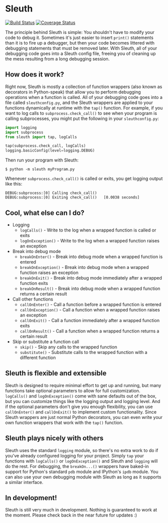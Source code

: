 # Sleuth
[![Build Status](https://travis-ci.org/emrob/sleuth.svg?branch=master)](https://travis-ci.org/emrob/sleuth)
[![Coverage Status](https://img.shields.io/coveralls/emrob/sleuth.svg)](https://coveralls.io/r/emrob/sleuth)

The principle behind Sleuth is simple: You shouldn't have to modify your code
to debug it. Sometimes it's just easier to insert `print()` statements than it
is to fire up a debugger, but then your code becomes littered with debugging
statements that must be removed later. With Sleuth, all of your debugging code
goes into a Sleuth config file, freeing you of cleaning up the mess resulting
from a long debugging session.


## How does it work?
Right now, Sleuth is mostly a collection of function wrappers (also known as
decorators in Python-speak) that allow you to perform debugging operations when
a function is called. All of your debugging code goes into a file called
`sleuthconfig.py`, and the Sleuth wrappers are applied to your functions
dynamically at runtime with the `tap()` function. For example, if you want to
log calls to `subprocess.check_call()` to see when your program is calling
subprocesses, you might put the following in your `sleuthconfig.py`:

```python
import logging
import subprocess
from sleuth import tap, logCalls

tap(subprocess.check_call, logCalls)
logging.basicConfig(level=logging.DEBUG)
```

Then run your program with Sleuth:

```
$ python -m sleuth myProgram.py
```

Whenever `subprocess.check_call()` is called or exits, you get logging output
like this:

```
DEBUG:subprocess:[0] Calling check_call()
DEBUG:subprocess:[0] Exiting check_call()	[0.0038 seconds]
```

## Cool, what else can I do?
- Logging
    - `logCalls()` - Write to the log when a wrapped function is called or exits
    - `logOnException()` - Write to the log when a wrapped function raises an exception
- Break into debug mode
    - `breakOnEnter()` - Break into debug mode when a wrapped function is entered
    - `breakOnException()` - Break into debug mode when a wrapped function raises an exception
    - `breakOnExit()` - Break into debug mode immediately after a wrapped function exits
    - `breakOnResult()` - Break into debug mode when a wrapped function returns a certain result
- Call other functions
    - `callOnEnter()` - Call a function before a wrapped function is entered
    - `callOnException()` - Call a function when a wrapped function raises an exception
    - `callOnExit()` - Call a function immediately after a wrapped function exits
    - `callOnResult()` - Call a function when a wrapped function returns a certain result
- Skip or substitute a function call
    - `skip()` - Skip any calls to the wrapped function
    - `substitute()` - Substitute calls to the wrapped function with a different function


## Sleuth is flexible and extensible

Sleuth is designed to require minimal effort to get up and running, but many
functions take optional parameters to allow for full customization.
`logCalls()` and `logOnException()` come with sane defaults out of the box,
but you can customize things like the logging output and logging level. And if
the optional parameters don't give you enough flexibility, you can use
`callOnEnter()` and `callOnExit()` to implement custom functionality. Since
Sleuth wrappers are just normal Python decorators, you can even write your own
function wrappers that work with the `tap()` function.


## Sleuth plays nicely with others

Sleuth uses the standard `logging` module, so there's no extra work to do if
you've already configured logging for your project. Simply `tap` your functions
with `logCalls()` or `logOnException()` and Sleuth and `logging` will do the
rest.  For debugging, the `breakOn...()` wrappers have baked-in support for
Python's standard `pdb` module and IPython's `ipdb` module. You can also use
your own debugging module with Sleuth as long as it supports a similar
interface.


## In development!

Sleuth is still very much in development. Nothing is guaranteed to work at the
moment. Please check back in the near future for updates :)
